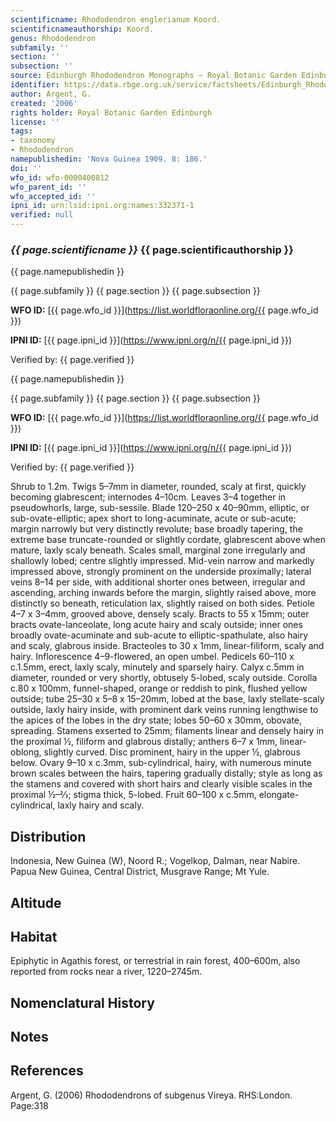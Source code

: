```yaml
---
scientificname: Rhododendron englerianum Koord.
scientificnameauthorship: Koord.
genus: Rhododendron
subfamily: ''
section: ''
subsection: ''
source: Edinburgh Rhododendron Monographs – Royal Botanic Garden Edinburgh
identifier: https://data.rbge.org.uk/service/factsheets/Edinburgh_Rhododendron_Monographs.xhtml
author: Argent, G.
created: '2006'
rights holder: Royal Botanic Garden Edinburgh
license: ''
tags:
- taxonomy
- Rhododendron
namepublishedin: 'Nova Guinea 1909. 8: 186.'
doi: ''
wfo_id: wfo-0000400812
wfo_parent_id: ''
wfo_accepted_id: ''
ipni_id: urn:lsid:ipni.org:names:332371-1
verified: null
---
```

### _{{ page.scientificname }}_ {{ page.scientificauthorship }}
 {{ page.namepublishedin }}

{{ page.subfamily }} {{ page.section }} {{ page.subsection }}

**WFO ID:** [{{ page.wfo_id }}](https://list.worldfloraonline.org/{{ page.wfo_id }})

**IPNI ID:** [{{ page.ipni_id }}](https://www.ipni.org/n/{{ page.ipni_id }})

Verified by: {{ page.verified }}

 {{ page.namepublishedin }}

{{ page.subfamily }} {{ page.section }} {{ page.subsection }}

**WFO ID:** [{{ page.wfo_id }}](https://list.worldfloraonline.org/{{ page.wfo_id }})

**IPNI ID:** [{{ page.ipni_id }}](https://www.ipni.org/n/{{ page.ipni_id }})

Verified by: {{ page.verified }}



Shrub to 1.2m. Twigs 5–7mm in diameter, rounded, scaly at first, quickly becoming glabrescent; internodes 4–10cm. Leaves 3–4 together in pseudowhorls, large, sub-sessile. Blade 120–250 x 40–90mm, elliptic, or sub-ovate-elliptic; apex short to long-acuminate, acute or sub-acute; margin narrowly but very distinctly revolute; base broadly tapering, the extreme base truncate-rounded or slightly cordate, glabrescent above when mature, laxly scaly beneath. Scales small, marginal zone irregularly and shallowly lobed; centre slightly impressed. Mid-vein narrow and markedly impressed above, strongly prominent on the underside proximally; lateral veins 8–14 per side, with additional shorter ones between, irregular and ascending, arching inwards before the margin, slightly raised above, more distinctly so beneath, reticulation lax, slightly raised on both sides. Petiole 4–7 x 3–4mm, grooved above, densely scaly. Bracts to 55 x 15mm; outer bracts ovate-lanceolate, long acute hairy and scaly outside; inner ones broadly ovate-acuminate and sub-acute to elliptic-spathulate, also hairy and scaly, glabrous inside. Bracteoles to 30 x 1mm, linear-filiform, scaly and hairy. Inflorescence 4–9-flowered, an open umbel. Pedicels 60–110 x c.1.5mm, erect, laxly scaly, minutely and sparsely hairy. Calyx c.5mm in diameter, rounded or very shortly, obtusely 5-lobed, scaly outside. Corolla c.80 x 100mm, funnel-shaped, orange or reddish to pink, flushed yellow outside; tube 25–30 x 5–8 x 15–20mm, lobed at the base, laxly stellate-scaly outside, laxly hairy inside, with prominent dark veins running lengthwise to the apices of the lobes in the dry state; lobes 50–60 x 30mm, obovate, spreading. Stamens exserted to 25mm; filaments linear and densely hairy in the proximal ½, filiform and glabrous distally; anthers 6–7 x 1mm, linear-oblong, slightly curved. Disc prominent, hairy in the upper ½, glabrous below. Ovary 9–10 x c.3mm, sub-cylindrical, hairy, with numerous minute brown scales between the hairs, tapering gradually distally; style as long as the stamens and covered with short hairs and clearly visible scales in the proximal ½–2⁄3; stigma thick, 5-lobed. Fruit 60–100 x c.5mm, elongate-cylindrical, laxly hairy and scaly.

## Distribution
Indonesia, New Guinea (W), Noord R.; Vogelkop, Dalman, near Nabire. Papua New Guinea, Central District, Musgrave Range; Mt Yule.

## Altitude


## Habitat
Epiphytic in Agathis forest, or terrestrial in rain forest, 400–600m, also reported from rocks near a river, 1220–2745m.

## Nomenclatural History

                       
## Notes


## References

Argent, G. (2006) Rhododendrons of subgenus Vireya. RHS:London. Page:318
